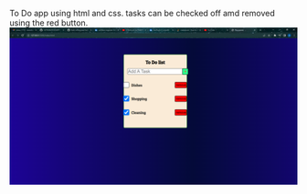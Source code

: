 To Do app using html and css.
tasks can be checked off amd removed using the red button.
![Image of the todo app](TODOimage.jpg)
